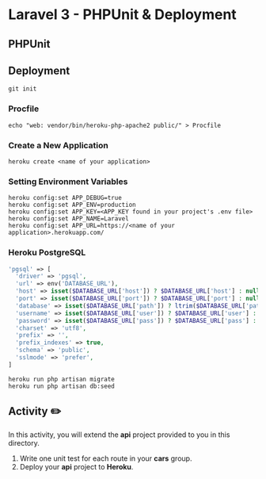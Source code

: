 # Laravel 3 - PHPUnit & Deployment

## PHPUnit

## Deployment

```
git init
```

### Procfile

```
echo "web: vendor/bin/heroku-php-apache2 public/" > Procfile
```

### Create a New Application

```
heroku create <name of your application>
```

### Setting Environment Variables
```
heroku config:set APP_DEBUG=true
heroku config:set APP_ENV=production
heroku config:set APP_KEY=<APP_KEY found in your project's .env file>
heroku config:set APP_NAME=Laravel
heroku config:set APP_URL=https://<name of your application>.herokuapp.com/
```

### Heroku PostgreSQL


```php
'pgsql' => [
  'driver' => 'pgsql',
  'url' => env('DATABASE_URL'),
  'host' => isset($DATABASE_URL['host']) ? $DATABASE_URL['host'] : null,
  'port' => isset($DATABASE_URL['port']) ? $DATABASE_URL['port'] : null,
  'database' => isset($DATABASE_URL['path']) ? ltrim($DATABASE_URL['path'], '/') : null,
  'username' => isset($DATABASE_URL['user']) ? $DATABASE_URL['user'] : null,
  'password' => isset($DATABASE_URL['pass']) ? $DATABASE_URL['pass'] : null,
  'charset' => 'utf8',
  'prefix' => '',
  'prefix_indexes' => true,
  'schema' => 'public',
  'sslmode' => 'prefer',
]
```


```
heroku run php artisan migrate
heroku run php artisan db:seed
```

## Activity ✏️
In this activity, you will extend the **api** project provided to you in this directory. 

1. Write one unit test for each route in your **cars** group.
2. Deploy your **api** project to **Heroku**.
